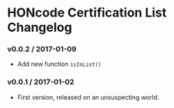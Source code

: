 HONcode Certification List Changelog
====================================

### v0.0.2 / 2017-01-09

  - Add new function `isInList()`

### v0.0.1 / 2017-01-02

  - First version, released on an unsuspecting world.
